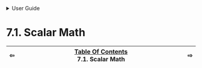 

<details>

<summary>User Guide</summary>

7.1. [Scalar Math](scalar/README.md)<br>
7.2. [Display (Output)](display/README.md)<br>
7.3. [Vectors](vector/README.md)<br>
7.4. [Matrices](matrix/README.md)<br>
7.5. [Linear Algebra](linear-algebra/README.md)<br>
7.6. [Tensors (Cartesian)](tensor/README.md)<br>
7.7. [File I/O](file-io/README.md)<br>
7.8. [Debugging Modes](debug/README.md)<br>


</details>




# 7.1. Scalar Math


| ⇦ <br />  | [Table Of Contents](README.md)<br />7.1. Scalar Math<br /><img width=1000/> | ⇨ <br />   |
| ----------- | ----------- | ----------- |
